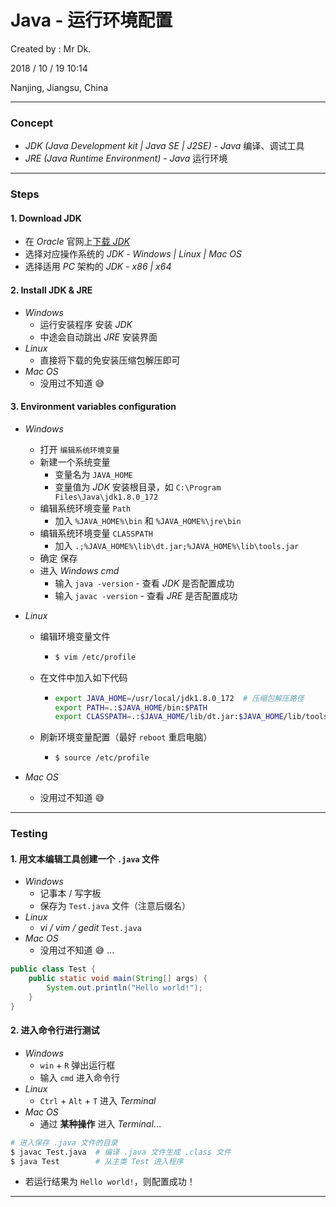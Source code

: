 # Java - 运行环境配置

Created by : Mr Dk.

2018 / 10 / 19 10:14

Nanjing, Jiangsu, China

---

### Concept

* _JDK (Java Development kit | Java SE | J2SE)_ - _Java_ 编译、调试工具 
* _JRE (Java Runtime Environment)_ - _Java_ 运行环境

---

### Steps

#### 1. Download JDK

* 在 _Oracle_ 官网上[下载 _JDK_](https://www.oracle.com/technetwork/java/javase/downloads/jdk8-downloads-2133151.html)
* 选择对应操作系统的 _JDK_ - _Windows | Linux | Mac OS_
* 选择适用 _PC_ 架构的 _JDK_ - _x86 | x64_

#### 2. Install JDK & JRE

* _Windows_
  * 运行安装程序 安装 _JDK_
  * 中途会自动跳出 _JRE_ 安装界面
* _Linux_
  * 直接将下载的免安装压缩包解压即可
* _Mac OS_
  * 没用过不知道 :sweat_smile:

#### 3. Environment variables configuration

* _Windows_

  * 打开 `编辑系统环境变量`
  * 新建一个系统变量
    * 变量名为 `JAVA_HOME`
    * 变量值为 _JDK_ 安装根目录，如 `C:\Program Files\Java\jdk1.8.0_172`
  * 编辑系统环境变量 `Path`
    * 加入 `%JAVA_HOME%\bin` 和 `%JAVA_HOME%\jre\bin`
  * 编辑系统环境变量 `CLASSPATH`
    * 加入 `.;%JAVA_HOME%\lib\dt.jar;%JAVA_HOME%\lib\tools.jar`
  * 确定 保存
  * 进入 _Windows cmd_
    * 输入 `java -version` - 查看 _JDK_ 是否配置成功
    * 输入 `javac -version` - 查看 _JRE_ 是否配置成功

* _Linux_

  * 编辑环境变量文件

    * ```bash
      $ vim /etc/profile
      ```

  * 在文件中加入如下代码

    * ```bash
      export JAVA_HOME=/usr/local/jdk1.8.0_172  # 压缩包解压路径
      export PATH=.:$JAVA_HOME/bin:$PATH
      export CLASSPATH=.:$JAVA_HOME/lib/dt.jar:$JAVA_HOME/lib/tools.jar
      ```

  * 刷新环境变量配置（最好 `reboot` 重启电脑）

    * ```bash
      $ source /etc/profile
      ```

* _Mac OS_

  * 没用过不知道 :sweat_smile:

---

### Testing

#### 1. 用文本编辑工具创建一个 `.java` 文件

* _Windows_
  * 记事本 / 写字板
  * 保存为 `Test.java` 文件（注意后缀名）
* _Linux_
  * _vi / vim / gedit_ `Test.java`
* _Mac OS_
  * 没用过不知道 😅 ...

```java
public class Test {
    public static void main(String[] args) {
        System.out.println("Hello world!");
    }
}
```

#### 2. 进入命令行进行测试

* _Windows_
  * `win` + `R` 弹出运行框
  * 输入 `cmd` 进入命令行
* _Linux_
  * `Ctrl` + `Alt` + `T` 进入 _Terminal_
* _Mac OS_
  * 通过 __某种操作__ 进入 _Terminal_...

```bash
# 进入保存 .java 文件的目录
$ javac Test.java  # 编译 .java 文件生成 .class 文件
$ java Test        # 从主类 Test 进入程序
```

* 若运行结果为 `Hello world!`，则配置成功！

---

